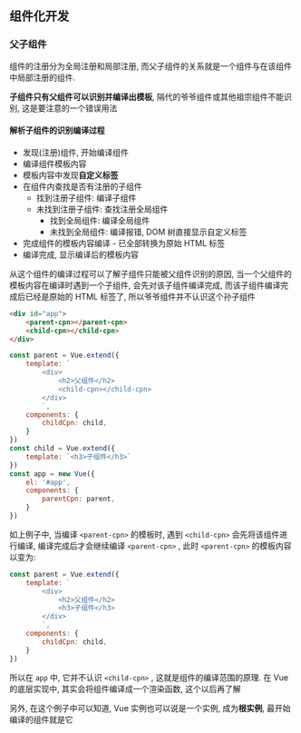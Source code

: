 ## 组件化开发

### 父子组件

组件的注册分为全局注册和局部注册,  而父子组件的关系就是一个组件与在该组件中局部注册的组件.

**子组件只有父组件可以识别并编译出模板**,  隔代的爷爷组件或其他祖宗组件不能识别,  这是要注意的一个错误用法



#### 解析子组件的识别编译过程

- 发现(注册)组件,  开始编译组件
- 编译组件模板内容
- 模板内容中发现**自定义标签**
- 在组件内查找是否有注册的子组件
  - 找到注册子组件:  编译子组件
  - 未找到注册子组件:  查找注册全局组件
    - 找到全局组件:  编译全局组件
    - 未找到全局组件:  编译报错,  DOM 树直接显示自定义标签
- 完成组件的模板内容编译 - 已全部转换为原始 HTML 标签
- 编译完成,  显示编译后的模板内容

从这个组件的编译过程可以了解子组件只能被父组件识别的原因,  当一个父组件的模板内容在编译时遇到一个子组件,  会先对该子组件编译完成,  而该子组件编译完成后已经是原始的 HTML 标签了,  所以爷爷组件并不认识这个孙子组件

```html
<div id="app">
    <parent-cpn></parent-cpn>
    <child-cpn></child-cpn>
</div>
```

```js
const parent = Vue.extend({
    template: `
		<div>
			<h2>父组件</h2>
			<child-cpn></child-cpn>
		</div>
		`,
    components: {
        childCpn: child,
    }
})
const child = Vue.extend({
    template: `<h3>子组件</h3>`
})
const app = new Vue({
    el: '#app',
    components: {
        parentCpn: parent,
    }
})
```

如上例子中,  当编译 `<parent-cpn>` 的模板时,  遇到 `<child-cpn>` 会先将该组件进行编译,  编译完成后才会继续编译 `<parent-cpn>` ,  此时 `<parent-cpn>` 的模板内容以变为:

```js
const parent = Vue.extend({
    template: `
		<div>
			<h2>父组件</h2>
			<h3>子组件</h3>
		</div>
		`,
    components: {
        childCpn: child,
    }
})
```

所以在 `app` 中,  它并不认识 `<child-cpn>` ,  这就是组件的编译范围的原理.  在 Vue 的底层实现中,  其实会将组件编译成一个渲染函数,  这个以后再了解

另外,  在这个例子中可以知道,  Vue 实例也可以说是一个实例,  成为**根实例**,  最开始编译的组件就是它